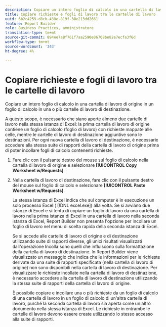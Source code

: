 ```yaml
---
description: Copiare un intero foglio di calcolo in una cartella di lavoro di origine in un foglio di calcolo in una o più cartelle di lavoro di destinazione.
title: Copiare richieste e fogli di lavoro tra le cartelle di lavoro
uuid: 6b2c4259-d8cb-430e-819f-38e213dd2661
feature: Report Builder
role: Business Practices, amministratore
translation-type: tm+mt
source-git-commit: 894ee7a8f761f7aa2590e06708be82e7ecfa3f6d
workflow-type: tm+mt
source-wordcount: '343'
ht-degree: 4%

---
```



# Copiare richieste e fogli di lavoro tra le cartelle di lavoro

Copiare un intero foglio di calcolo in una cartella di lavoro di origine in un foglio di calcolo in una o più cartelle di lavoro di destinazione.

A questo scopo, è necessario che siano aperte almeno due cartelle di lavoro nella stessa istanza di Excel: la prima cartella di lavoro di origine contiene un foglio di calcolo (foglio di lavoro) con richieste mappate alle celle, mentre le cartelle di lavoro di destinazione aggiuntive sono le destinazioni. Per ogni nuova cartella di lavoro di destinazione, è necessario accedere alla stessa suite di rapporti della cartella di lavoro di origine prima di poter incollare fogli di calcolo contenenti richieste.
1. Fare clic con il pulsante destro del mouse sul foglio di calcolo nella cartella di lavoro di origine e selezionare **[!UICONTROL Copy Worksheet w/Requests]**.
1. Nella cartella di lavoro di destinazione, fare clic con il pulsante destro del mouse sul foglio di calcolo e selezionare **[!UICONTROL Paste Worksheet w/Requests]**.

   La stessa istanza di Excel indica che sul computer è in esecuzione un solo processo Excel ( [!DNL excel.exe]) alla volta. Se si avviano due istanze di Excel e si tenta di copiare un foglio di lavoro da una cartella di lavoro nella prima istanza di Excel in una cartella di lavoro nella seconda istanza di Excel, Report Builder non presenta l&#39;opzione per incollare un foglio di lavoro nel menu di scelta rapida della seconda istanza di Excel.

   Se si accede alle cartelle di lavoro di origine e di destinazione utilizzando suite di rapporti diverse, gli unici risultati visualizzati dall&#39;operazione Incolla sono quelli che influiscono sulla formattazione della cartella di lavoro di destinazione. In Report Builder viene visualizzato un messaggio che indica che le informazioni per le richieste derivate da una suite di rapporti specificata (nella cartella di lavoro di origine) non sono disponibili nella cartella di lavoro di destinazione. Per visualizzare le richieste incollate nella cartella di lavoro di destinazione, è necessario accedere alla cartella di lavoro di destinazione utilizzando la stessa suite di rapporti della cartella di lavoro di origine.

   È possibile copiare e incollare una o più richieste da un foglio di calcolo di una cartella di lavoro in un foglio di calcolo di un&#39;altra cartella di lavoro, purché la seconda cartella di lavoro sia aperta come un altro documento nella stessa istanza di Excel. Le richieste in entrambe le cartelle di lavoro devono essere create utilizzando lo stesso accesso alla suite di rapporti.
